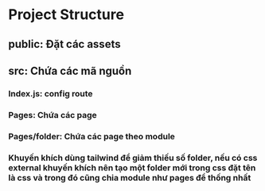 # Project Structure

## public: Đặt các assets

## src: Chứa các mã nguồn

### Index.js: config route

### Pages: Chứa các page

### Pages/folder: Chứa các page theo module
### Khuyến khích dùng tailwind để giảm thiếu số folder, nếu có css external khuyến khích nên tạo một folder mới trong css đặt tên là css và trong đó cũng chia module như pages để thống nhất
